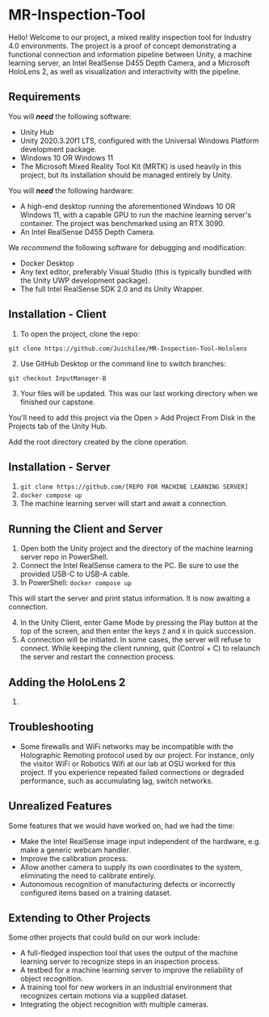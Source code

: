 # MR-Inspection-Tool

Hello! Welcome to our project, a mixed reality inspection tool for Industry 4.0 environments.
The project is a proof of concept demonstrating a functional connection and information pipeline between Unity, a machine learning server,
an Intel RealSense D455 Depth Camera, and a Microsoft HoloLens 2, as well as visualization and interactivity with the pipeline.

## Requirements

You will ***need*** the following software:

- Unity Hub
- Unity 2020.3.20f1 LTS, configured with the Universal Windows Platform development package.
- Windows 10 OR Windows 11
- The Microsoft Mixed Reality Tool Kit (MRTK) is used heavily in this project, but its installation should be managed entirely by Unity.


You will ***need*** the following hardware:

- A high-end desktop running the aforementioned Windows 10 OR Windows 11, with a capable GPU to run the machine learning server's container.
The project was benchmarked using an RTX 3090.
- An Intel RealSense D455 Depth Camera.


We *recommend* the following software for debugging and modification:

- Docker Desktop
- Any text editor, preferably Visual Studio (this is typically bundled with the Unity UWP development package).
- The full Intel RealSense SDK 2.0 and its Unity Wrapper.

## Installation - Client

1. To open the project, clone the repo:

```git clone https://github.com/Juichilee/MR-Inspection-Tool-Hololens```

2. Use GitHub Desktop or the command line to switch branches:

```git checkout InputManager-B```

3. Your files will be updated. This was our last working directory when we finished our capstone.

You'll need to add this project via the Open > Add Project From Disk in the Projects tab of the Unity Hub.

Add the root directory created by the clone operation.

## Installation - Server

1. ```git clone https://github.com/[REPO FOR MACHINE LEARNING SERVER]```
2. ```docker compose up```
3. The machine learning server will start and await a connection.

## Running the Client and Server

1. Open both the Unity project and the directory of the machine learning server repo in PowerShell.
2. Connect the Intel RealSense camera to the PC. Be sure to use the provided USB-C to USB-A cable.
3. In PowerShell: ```docker compose up```

This will start the server and print status information. It is now awaiting a connection.

4. In the Unity Client, enter Game Mode by pressing the Play button at the top of the screen, and then enter the keys ```Z``` and ```X``` in quick succession.
5. A connection will be initiated. In some cases, the server will refuse to connect. While keeping the client running, quit (Control + C) to relaunch the server and restart the connection process.

## Adding the HoloLens 2

1. 

## Troubleshooting

- Some firewalls and WiFi networks may be incompatible with the Holographic Remoting protocol used by our project. For instance, only the visitor WiFi or Robotics Wifi at our lab at OSU worked for this project. If you experience repeated failed connections or degraded performance, such as accumulating lag, switch networks.


## Unrealized Features
Some features that we would have worked on, had we had the time:
- Make the Intel RealSense image input independent of the hardware, e.g. make a generic webcam handler.
- Improve the calibration process.
- Allow another camera to supply its own coordinates to the system, eliminating the need to calibrate entirely.
- Autonomous recognition of manufacturing defects or incorrectly configured items based on a training dataset.


## Extending to Other Projects

Some other projects that could build on our work include:
- A full-fledged inspection tool that uses the output of the machine learning server to recognize steps in an inspection process.
- A testbed for a machine learning server to improve the reliability of object recognition.
- A training tool for new workers in an industrial environment that recognizes certain motions via a supplied dataset.
- Integrating the object recognition with multiple cameras.

